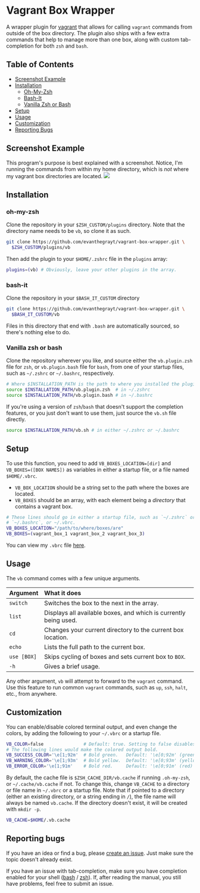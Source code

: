 # Vagrant Box Wrapper
A wrapper plugin for [vagrant](https://www.vagrantup.com/) that allows for
calling `vagrant` commands from outside of the box directory. The plugin also
ships with a few extra commands that help to manage more than one box, along
with custom tab-completion for both `zsh` and `bash`.

## Table of Contents
- [Screenshot Example](#screenshot-example)
- [Installation](#installation)
  - [Oh-My-Zsh](#oh-my-zsh)
  - [Bash-It](#bash-it)
  - [Vanilla Zsh or Bash](#vanilla-zsh-or-bash)
- [Setup](#setup)
- [Usage](#usage)
- [Customization](#customization)
- [Reporting Bugs](#reporting-bugs)

## Screenshot Example
This program's purpose is best explained with a screenshot. Notice, I'm running
the commands from within my home directory, which is *not* where my vagrant box
directories are located.
![](https://user-images.githubusercontent.com/12698076/69293627-1c59bb80-0bcf-11ea-95d7-8eadc730bb18.jpg)

## Installation
### oh-my-zsh
Clone the repository in your `$ZSH_CUSTOM/plugins` directory. Note that the
directory name needs to be `vb`, so clone it as such.
```sh
git clone https://github.com/evanthegrayt/vagrant-box-wrapper.git \
  $ZSH_CUSTOM/plugins/vb
```
Then add the plugin to your `$HOME/.zshrc` file in the `plugins` array:
```sh
plugins=(vb) # Obviously, leave your other plugins in the array.
```

### bash-it
Clone the repository in your `$BASH_IT_CUSTOM` directory
```sh
git clone https://github.com/evanthegrayt/vagrant-box-wrapper.git \
  $BASH_IT_CUSTOM/vb
```
Files in this directory that end with `.bash` are automatically sourced, so
there's nothing else to do.

### Vanilla zsh or bash
Clone the repository wherever you like, and source either the `vb.plugin.zsh`
file for `zsh`, or `vb.plugin.bash` file for `bash`, from one of your startup
files, such as `~/.zshrc` or `~/.bashrc`, respectively.

```sh
# Where $INSTALLATION_PATH is the path to where you installed the plugin.
source $INSTALLATION_PATH/vb.plugin.zsh  # in ~/.zshrc
source $INSTALLATION_PATH/vb.plugin.bash # in ~/.bashrc
```

If you're using a version of `zsh`/`bash` that doesn't support the completion
features, or you just don't want to use them, just source the `vb.sh` file
directly.

```sh
source $INSTALLATION_PATH/vb.sh # in either ~/.zshrc or ~/.bashrc
```

## Setup
To use this function, you need to add `VB_BOXES_LOCATION=[dir]` and
`VB_BOXES=([BOX NAMES])` as variables in either a startup file, or a file named
`$HOME/.vbrc`.

- `VB_BOX_LOCATION` should be a string set to the path where the boxes are
located.
- `VB_BOXES` should be an array, with each element being a *directory*
that contains a vagrant box.

```sh
# These lines should go in either a startup file, such as `~/.zshrc` or
# `~/.bashrc`, or ~/.vbrc.
VB_BOXES_LOCATION="/path/to/where/boxes/are"
VB_BOXES=(vagrant_box_1 vagrant_box_2 vagrant_box_3)
```

You can view my `.vbrc` file
[here](https://github.com/evanthegrayt/dotfiles/blob/master/dotfiles/vbrc).

## Usage
The `vb` command comes with a few unique arguments.

|Argument|What it does|
|:------|:------------|
|`switch`|Switches the box to the next in the array.|
|`list`|Displays all available boxes, and which is currently being used.|
|`cd`|Changes your current directory to the current box location.|
|`echo`|Lists the full path to the current box.|
|`use [BOX]`|Skips cycling of boxes and sets current box to `BOX`.|
|`-h`|Gives a brief usage.|

Any other argument, `vb` will attempt to forward to the `vagrant` command. Use
this feature to run common `vagrant` commands, such as `up`, `ssh`, `halt`,
etc., from anywhere.

## Customization
You can enable/disable colored terminal output, and even change
the colors, by adding the following to your `~/.vbrc` or a startup file.

```sh
VB_COLOR=false               # Default: true. Setting to false disables colors
# The following lines would make the colored output bold.
VB_SUCCESS_COLOR='\e[1;92m'  # Bold green.   Default: '\e[0;92m' (green)
VB_WARNING_COLOR='\e[1;93m'  # Bold yellow.  Default: '\e[0;93m' (yellow)
VB_ERROR_COLOR='\e[1;91m'    # Bold red.     Default: '\e[0;91m' (red)
```

By default, the cache file is `$ZSH_CACHE_DIR/vb.cache` if running `.oh-my-zsh`,
or `~/.cache/vb.cache` if not. To change this, change `VB_CACHE` to a directory
or file name in `~/.vbrc` or a startup file. Note that if pointed to a directory
(either an existing directory, or a string ending in `/`), the file name will
always be named `vb.cache`. If the directory doesn't exist, it will be created
with `mkdir -p`.

```sh
VB_CACHE=$HOME/.vb.cache
```

## Reporting bugs
If you have an idea or find a bug, please [create an
issue](https://github.com/evanthegrayt/vagrant-box-wrapper/issues/new). Just
make sure the topic
doesn't already exist.

If you have an issue with tab-completion, make sure you have completion enabled
for your shell
([bash](https://www.gnu.org/software/bash/manual/html_node/Programmable-Completion.html)
/ [zsh](http://zsh.sourceforge.net/Doc/Release/Completion-System.html)). If,
after reading the manual, you still have problems, feel free to submit an issue.


